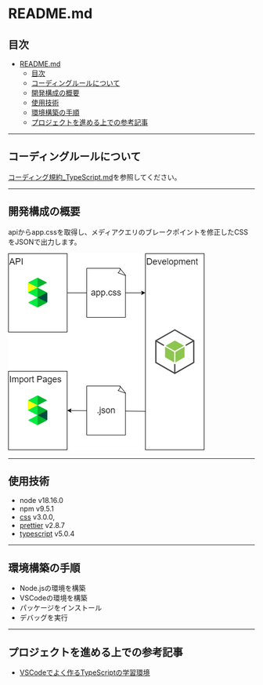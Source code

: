 # README.md

## 目次

- [README.md](#readmemd)
  - [目次](#目次)
  - [コーディングルールについて](#コーディングルールについて)
  - [開発構成の概要](#開発構成の概要)
  - [使用技術](#使用技術)
  - [環境構築の手順](#環境構築の手順)
  - [プロジェクトを進める上での参考記事](#プロジェクトを進める上での参考記事)

---

## コーディングルールについて

[コーディング規約_TypeScript.md](コーディング規約_TypeScript.md)を参照してください。

---

## 開発構成の概要

apiからapp.cssを取得し、メディアクエリのブレークポイントを修正したCSSをJSONで出力します。  

![開発構成の概要.drawio.png](開発構成の概要.drawio.png)

---

## 使用技術

- node v18.16.0
- npm v9.5.1
- [css](https://www.npmjs.com/package/css) v3.0.0,
- [prettier](https://www.npmjs.com/package/prettier) v2.8.7
- [typescript](https://www.npmjs.com/package/typescript) v5.0.4

---

## 環境構築の手順

- Node.jsの環境を構築
- VSCodeの環境を構築
- パッケージをインストール
- デバッグを実行

---

## プロジェクトを進める上での参考記事

- [VSCodeでよく作るTypeScriptの学習環境](https://blog.mamansoft.net/2020/10/14/vscode-typescript-learning/)
